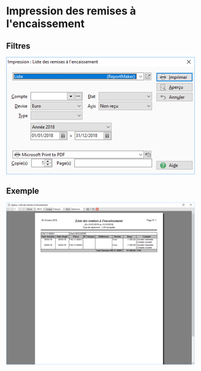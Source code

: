 # Impression des remises à l'encaissement
## Filtres


![](../../assets/images/Effets/RemisesEncaissement/Filtres.png)


## Exemple


![](../../assets/images/Effets/RemisesEncaissement/Liste.png)


